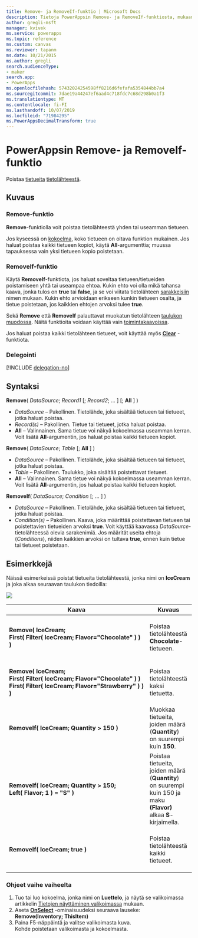```yaml
---
title: Remove- ja RemoveIf-funktio | Microsoft Docs
description: Tietoja PowerAppsin Remove- ja RemoveIf-funktiosta, mukaan lukien syntaksi ja esimerkkejä
author: gregli-msft
manager: kvivek
ms.service: powerapps
ms.topic: reference
ms.custom: canvas
ms.reviewer: tapanm
ms.date: 10/21/2015
ms.author: gregli
search.audienceType:
- maker
search.app:
- PowerApps
ms.openlocfilehash: 57432024254598ff8216d6fefafa5354844bb7a4
ms.sourcegitcommit: 7dae19a44247ef6aad4c718fdc7c68d298b0a1f3
ms.translationtype: MT
ms.contentlocale: fi-FI
ms.lasthandoff: 10/07/2019
ms.locfileid: "71984295"
ms.PowerAppsDecimalTransform: true
---
```

# <a name="remove-and-removeif-functions-in-powerapps"></a>PowerAppsin Remove- ja RemoveIf-funktio
Poistaa [tietueita](../working-with-tables.md#records) [tietolähteestä](../working-with-data-sources.md).

## <a name="description"></a>Kuvaus
### <a name="remove-function"></a>Remove-funktio
**Remove**-funktiolla voit poistaa tietolähteestä yhden tai useamman tietueen.  

Jos kyseessä on [kokoelma](../working-with-data-sources.md#collections), koko tietueen on oltava funktion mukainen. Jos haluat poistaa kaikki tietueen kopiot, käytä **All**-argumenttia; muussa tapauksessa vain yksi tietueen kopio poistetaan.

### <a name="removeif-function"></a>RemoveIf-funktio
Käytä **RemoveIf**-funktiota, jos haluat soveltaa tietueen/tietueiden poistamiseen yhtä tai useampaa ehtoa. Kukin ehto voi olla mikä tahansa kaava, jonka tulos on **true** tai **false**, ja se voi viitata tietolähteen [sarakkeisiin](../working-with-tables.md#columns) nimen mukaan. Kukin ehto arvioidaan erikseen kunkin tietueen osalta, ja tietue poistetaan, jos kaikkien ehtojen arvoksi tulee **true**.

Sekä **Remove** että **RemoveIf** palauttavat muokatun tietolähteen [taulukon muodossa](../working-with-tables.md). Näitä funktioita voidaan käyttää vain [toimintakaavoissa](../working-with-formulas-in-depth.md).

Jos haluat poistaa kaikki tietolähteen tietueet, voit käyttää myös **[Clear](function-clear-collect-clearcollect.md)** -funktiota.

### <a name="delegation"></a>Delegointi
[!INCLUDE [delegation-no](../../../includes/delegation-no.md)]

## <a name="syntax"></a>Syntaksi
**Remove**( *DataSource*; *Record1* [; *Record2*; ... ] [; **All** ] )

* *DataSource* – Pakollinen. Tietolähde, joka sisältää tietueen tai tietueet, jotka haluat poistaa.
* *Record(s)* – Pakollinen. Tietue tai tietueet, jotka haluat poistaa.
* **All** – Valinnainen. Sama tietue voi näkyä kokoelmassa useamman kerran.  Voit lisätä **All**-argumentin, jos haluat poistaa kaikki tietueen kopiot.

**Remove**( *DataSource*; *Table* [; **All** ] )

* *DataSource* – Pakollinen. Tietolähde, joka sisältää tietueen tai tietueet, jotka haluat poistaa.
* *Table* – Pakollinen. Taulukko, joka sisältää poistettavat tietueet.
* **All** – Valinnainen. Sama tietue voi näkyä kokoelmassa useamman kerran.  Voit lisätä **All**-argumentin, jos haluat poistaa kaikki tietueen kopiot.

**RemoveIf**( *DataSource*; *Condition* [; ... ] )

* *DataSource* – Pakollinen. Tietolähde, joka sisältää tietueen tai tietueet, jotka haluat poistaa.
* *Condition(s)* – Pakollinen. Kaava, joka määrittää poistettavan tietueen tai poistettavien tietueiden arvoksi **true**.  Voit käyttää kaavassa *DataSource*-tietolähteessä olevia sarakenimiä.  Jos määrität useita ehtoja (*Conditions*), niiden kaikkien arvoksi on tultava **true**, ennen kuin tietue tai tietueet poistetaan.

## <a name="examples"></a>Esimerkkejä
Näissä esimerkeissä poistat tietueita tietolähteestä, jonka nimi on **IceCream** ja joka alkaa seuraavan taulukon tiedoilla:

![](media/function-remove-removeif/icecream.png)

| Kaava | Kuvaus | Tulos |
| --- | --- | --- |
| **Remove(&nbsp;IceCream;<br>First(&nbsp;Filter(&nbsp;IceCream;&nbsp;Flavor="Chocolate"&nbsp;)&nbsp;) )** |Poistaa tietolähteestä **Chocolate**-tietueen. |<style> img { max-width: none } </style> ![](media/function-remove-removeif/icecream-no-chocolate.png)<br><br>**IceCream**-tietolähdettä on muokattu. |
| **Remove(&nbsp;IceCream;<br>First(&nbsp;Filter(&nbsp;IceCream;&nbsp;Flavor="Chocolate"&nbsp;)&nbsp;) First(&nbsp;Filter(&nbsp;IceCream;&nbsp;Flavor="Strawberry"&nbsp;)&nbsp;) )** |Poistaa tietolähteestä kaksi tietuetta. |![](media/function-remove-removeif/icecream-only-vanilla.png)<br><br>**IceCream**-tietolähdettä on muokattu. |
| **RemoveIf(&nbsp;IceCream; Quantity&nbsp;>&nbsp;150 )** |Muokkaa tietueita, joiden määrä (**Quantity**) on suurempi kuin **150**. |![](media/function-remove-removeif/icecream-only-chocolate.png)<br><br>**IceCream**-tietolähdettä on muokattu. |
| **RemoveIf(&nbsp;IceCream; Quantity&nbsp;>&nbsp;150; Left(&nbsp;Flavor;&nbsp;1&nbsp;) = "S" )** |Poistaa tietueita, joiden määrä (**Quantity**) on suurempi kuin 150 ja maku **(Flavor)** alkaa **S**-kirjaimella. |![](media/function-remove-removeif/icecream-no-strawberry.png)<br><br><br>**IceCream**-tietolähdettä on muokattu. |
| **RemoveIf(&nbsp;IceCream; true )** |Poistaa tietolähteestä kaikki tietueet. |![](media/function-remove-removeif/icecream-empty.png)<br><br>**IceCream**-tietolähdettä on muokattu. |

### <a name="step-by-step"></a>Ohjeet vaihe vaiheelta
1. Tuo tai luo kokoelma, jonka nimi on **Luettelo**, ja näytä se valikoimassa artikkelin [Tietojen näyttäminen valikoimassa](../show-images-text-gallery-sort-filter.md) mukaan.
2. Aseta **[OnSelect](../controls/properties-core.md)** -ominaisuudeksi seuraava lauseke:<br>**Remove(Inventory; ThisItem)**
3. Paina F5-näppäintä ja valitse valikoimasta kuva.<br>Kohde poistetaan valikoimasta ja kokoelmasta.

